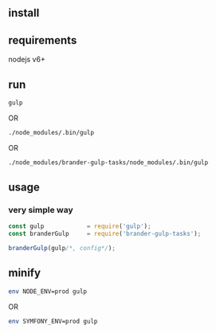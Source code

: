 ## install

## requirements
nodejs v6+

## run
```bash
gulp
```

OR
```bash
./node_modules/.bin/gulp
```

OR
```bash
./node_modules/brander-gulp-tasks/node_modules/.bin/gulp
```

## usage

### very simple way
```javascript
const gulp            = require('gulp');
const branderGulp     = require('brander-gulp-tasks');

branderGulp(gulp/*, config*/);

```

## minify

```bash
env NODE_ENV=prod gulp
```

OR
```bash
env SYMFONY_ENV=prod gulp
```